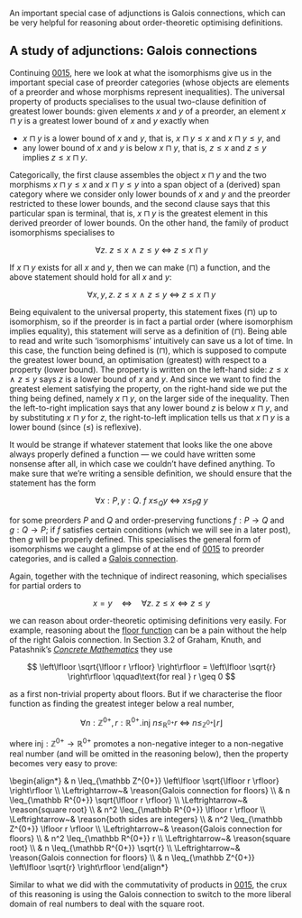 An important special case of adjunctions is Galois connections, which can be very helpful for reasoning about order-theoretic optimising definitions.

## A study of adjunctions: Galois connections

Continuing [0015](/blog/0015/), here we look at what the isomorphisms give us in the important special case of preorder categories (whose objects are elements of a preorder and whose morphisms represent inequalities).
The universal property of products specialises to the usual two-clause definition of greatest lower bounds: given elements $x$ and $y$ of a preorder, an element $x \sqcap y$ is a greatest lower bound of $x$ and $y$ exactly when

* $x \sqcap y$ is a lower bound of $x$ and $y$, that is, $x \sqcap y \leq x$ and $x \sqcap y \leq y$, and
* any lower bound of $x$ and $y$ is below $x \sqcap y$, that is, $z \leq x$ and $z \leq y$ implies $z \leq x \sqcap y$.

Categorically, the first clause assembles the object $x \sqcap y$ and the two morphisms $x \sqcap y \leq x$ and $x \sqcap y \leq y$ into a span object of a (derived) span category where we consider only lower bounds of $x$ and $y$ and the preorder restricted to these lower bounds, and the second clause says that this particular span is terminal, that is, $x \sqcap y$ is the greatest element in this derived preorder of lower bounds.
On the other hand, the family of product isomorphisms specialises to

$$ \forall z.\ z \leq x \mathrel\wedge z \leq y ~\Leftrightarrow~ z \leq x \sqcap y $$

If $x \sqcap y$ exists for all $x$ and $y$, then we can make $(\sqcap)$ a function, and the above statement should hold for all $x$ and $y$:

$$ \forall x, y, z.\ z \leq x \mathrel\wedge z \leq y ~\Leftrightarrow~ z \leq x \sqcap y $$

Being equivalent to the universal property, this statement fixes $(\sqcap)$ up to isomorphism, so if the preorder is in fact a partial order (where isomorphism implies equality), this statement will serve as a definition of $(\sqcap)$.
Being able to read and write such ‘isomorphisms’ intuitively can save us a lot of time.
In this case, the function being defined is $(\sqcap)$, which is supposed to compute the greatest lower bound, an optimisation (greatest) with respect to a property (lower bound).
The property is written on the left-hand side: $z \leq x \mathrel\wedge z \leq y$ says $z$ is a lower bound of $x$ and $y$.
And since we want to find the greatest element satisfying the property, on the right-hand side we put the thing being defined, namely $x \sqcap y$, on the larger side of the inequality.
Then the left-to-right implication says that any lower bound $z$ is below $x \sqcap y$, and by substituting $x \sqcap y$ for $z$, the right-to-left implication tells us that $x \sqcap y$ is a lower bound (since $(\leq)$ is reflexive).

It would be strange if whatever statement that looks like the one above always properly defined a function — we could have written some nonsense after all, in which case we couldn’t have defined anything.
To make sure that we’re writing a sensible definition, we should ensure that the statement has the form

$$ \forall x : P, y : Q.\ f\ x \leq_Q y ~\Leftrightarrow~ x \leq_P g\ y $$

for some preorders $P$ and $Q$ and order-preserving functions $f : P \to Q$ and $g : Q \to P$; if $f$ satisfies certain conditions (which we will see in a later post), then $g$ will be properly defined.
This specialises the general form of isomorphisms we caught a glimpse of at the end of [0015](/blog/0015/) to preorder categories, and is called a [Galois connection](https://en.wikipedia.org/wiki/Galois_connection).

Again, together with the technique of indirect reasoning, which specialises for partial orders to

$$ x = y \quad\Leftrightarrow\quad \forall z.\ z \leq x \Leftrightarrow z \leq y $$

we can reason about order-theoretic optimising definitions very easily.
For example, reasoning about the [floor function](https://en.wikipedia.org/wiki/Floor_and_ceiling_functions) can be a pain without the help of the right Galois connection.
In Section 3.2 of Graham, Knuth, and Patashnik’s [*Concrete Mathematics*](https://en.wikipedia.org/wiki/Concrete_Mathematics) they use

$$ \left\lfloor \sqrt{\lfloor r \rfloor} \right\rfloor = \left\lfloor \sqrt{r} \right\rfloor \qquad\text{for real } r \geq 0 $$

as a first non-trivial property about floors.
But if we characterise the floor function as finding the greatest integer below a real number,

$$ \forall n : \mathbb Z^{0+}, r : \mathbb R^{0+}. \mathsf{inj}\ n \leq_{\mathbb R^{0+}} r ~\Leftrightarrow~ n \leq_{\mathbb Z^{0+}} \lfloor r \rfloor $$

where $\mathsf{inj} : \mathbb Z^{0+} \to \mathbb R^{0+}$ promotes a non-negative integer to a non-negative real number (and will be omitted in the reasoning below), then the property becomes very easy to prove:

\begin{align*}
& n \leq_{\mathbb Z^{0+}} \left\lfloor \sqrt{\lfloor r \rfloor} \right\rfloor \\\\
\Leftrightarrow~& \reason{Galois connection for floors} \\\\
& n \leq_{\mathbb R^{0+}} \sqrt{\lfloor r \rfloor} \\\\
\Leftrightarrow~& \reason{square root} \\\\
& n^2 \leq_{\mathbb R^{0+}} \lfloor r \rfloor \\\\
\Leftrightarrow~& \reason{both sides are integers} \\\\
& n^2 \leq_{\mathbb Z^{0+}} \lfloor r \rfloor \\\\
\Leftrightarrow~& \reason{Galois connection for floors} \\\\
& n^2 \leq_{\mathbb R^{0+}} r \\\\
\Leftrightarrow~& \reason{square root} \\\\
& n \leq_{\mathbb R^{0+}} \sqrt{r} \\\\
\Leftrightarrow~& \reason{Galois connection for floors} \\\\
& n \leq_{\mathbb Z^{0+}} \left\lfloor \sqrt{r} \right\rfloor
\end{align*}

Similar to what we did with the commutativity of products in [0015](/blog/0015/), the crux of this reasoning is using the Galois connection to switch to the more liberal domain of real numbers to deal with the square root.